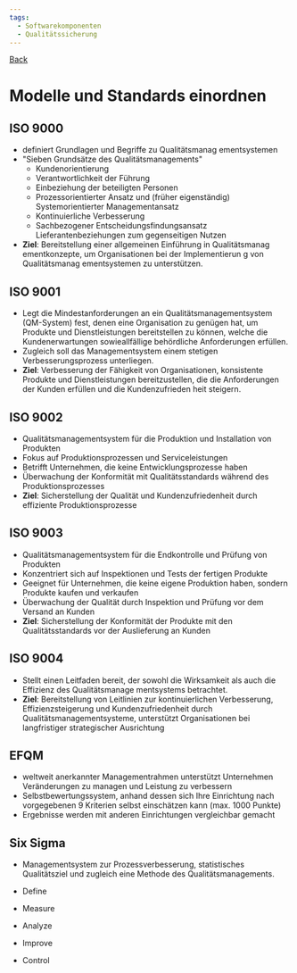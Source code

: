 ```yaml
---
tags:
  - Softwarekomponenten
  - Qualitätssicherung
---
```

[Back](Uebersicht%20der%20Softwarekomponenten%20Themen.md)
# Modelle und Standards einordnen
## ISO 9000
- definiert Grundlagen und Begriffe zu Qualitätsmanag ementsystemen
- "Sieben Grundsätze des Qualitätsmanagements"
    - Kundenorientierung
    - Verantwortlichkeit der Führung
    - Einbeziehung der beteiligten Personen
    - Prozessorientierter Ansatz und (früher eigenständig) Systemorientierter Managementansatz
    - Kontinuierliche Verbesserung
    - Sachbezogener Entscheidungsfindungsansatz Lieferantenbeziehungen zum gegenseitigen Nutzen
- **Ziel**: Bereitstellung einer allgemeinen Einführung in Qualitätsmanag ementkonzepte, um Organisationen bei der Implementierun g von Qualitätsmanag ementsystemen zu unterstützen.

## ISO 9001
- Legt die Mindestanforderungen an ein Qualitätsmanagementsystem (QM-System) fest, denen eine Organisation zu genügen hat, um Produkte und Dienstleistungen bereitstellen zu können, welche die Kundenerwartungen sowieallfällige behördliche Anforderungen erfüllen.
- Zugleich soll das Managementsystem einem stetigen Verbesserungsprozess unterliegen.
- **Ziel**: Verbesserung der Fähigkeit von Organisationen, konsistente Produkte und Dienstleistungen bereitzustellen, die die Anforderungen der Kunden erfüllen und die Kundenzufrieden heit steigern.

## ISO 9002
- Qualitätsmanagementsystem für die Produktion und Installation von Produkten
- Fokus auf Produktionsprozessen und Serviceleistungen
- Betrifft Unternehmen, die keine Entwicklungsprozesse haben
- Überwachung der Konformität mit Qualitätsstandards während des Produktionsprozesses
- **Ziel**: Sicherstellung der Qualität und Kundenzufriedenheit durch effiziente Produktionsprozesse

## ISO 9003
- Qualitätsmanagementsystem für die Endkontrolle und Prüfung von Produkten
- Konzentriert sich auf Inspektionen und Tests der fertigen Produkte
- Geeignet für Unternehmen, die keine eigene Produktion haben, sondern Produkte kaufen und verkaufen
- Überwachung der Qualität durch Inspektion und Prüfung vor dem Versand an Kunden
- **Ziel**: Sicherstellung der Konformität der Produkte mit den Qualitätsstandards vor der Auslieferung an Kunden

## ISO 9004
- Stellt einen Leitfaden bereit, der sowohl die Wirksamkeit als auch die Effizienz des Qualitätsmanage mentsystems betrachtet.
- **Ziel**: Bereitstellung von Leitlinien zur kontinuierlichen Verbesserung, Effizienzsteigerung und Kundenzufriedenheit durch Qualitätsmanagementsysteme, unterstützt Organisationen bei langfristiger strategischer Ausrichtung

## EFQM
- weltweit anerkannter Managementrahmen unterstützt Unternehmen Veränderungen zu managen und Leistung zu verbessern
- Selbstbewertungssystem, anhand dessen sich Ihre Einrichtung nach vorgegebenen 9 Kriterien selbst einschätzen kann (max. 1000 Punkte)
- Ergebnisse werden mit anderen Einrichtungen vergleichbar gemacht

## Six Sigma
- Managementsystem zur Prozessverbesserung, statistisches Qualitätsziel und zugleich eine Methode des Qualitätsmanagements.

- Define
- Measure
- Analyze
- Improve
- Control